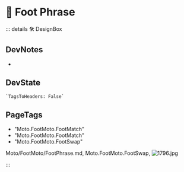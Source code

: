 
# 🔷 <moto>Foot Phrase</moto>

::: details 🛠 <dev>DesignBox</dev>

## DevNotes

-

## DevState

```py
`TagsToHeaders: False`
```

<h2>PageTags</h2>

- "Moto.FootMoto.FootMatch"
- "Moto.FootMoto.FootMatch"
- "Moto.FootMoto.FootSwap"

Moto/FootMoto/FootPhrase.md, <dev>Moto.FootMoto.FootSwap</dev>, ![1796.jpg](/PaperPhoto/1796.jpg)

:::
